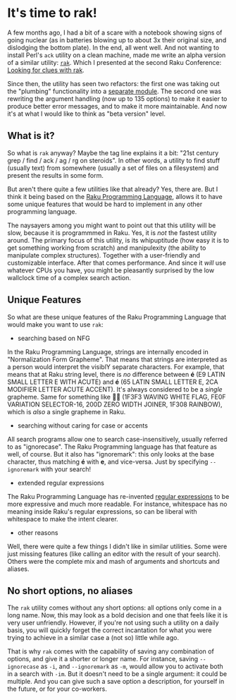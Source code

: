 # It's time to rak!

A few months ago, I had a bit of a scare with a notebook showing signs of going nuclear (as in batteries blowing up to about 3x their original size, and dislodging the bottom plate).  In the end, all went well.  And not wanting to install Perl's `ack` utility on a clean machine, made me write an alpha version of a similar utility: [`rak`]((https://raku.land/zef:lizmat/App::Rak)).  Which I presented at the second Raku Conference: [Looking for clues with rak](https://conf.raku.org/talk/174).

Since then, the utility has seen two refactors: the first one was taking out the "plumbing" functionality into a [separate module](https://raku.land/zef:lizmat/rak).  The second one was rewriting the argument handling (now up to 135 options) to make it easier to produce better error messages, and to make it more maintainable.  And now it's at what I would like to think as "beta version" level.

## What is it?

So what is `rak` anyway?  Maybe the tag line explains it a bit: "21st century grep / find / ack / ag / rg on steroids".  In other words, a utility to find stuff (usually text) from somewhere (usually a set of files on a filesystem) and present the results in some form.

But aren't there quite a few utilities like that already?  Yes, there are.  But I think it being based on the [Raku Programming Language](https://raku.org), allows it to have some unique features that would be hard to implement in any other programming language.

The naysayers among you might want to point out that this utility will be slow, because it is programmmed in Raku.  Yes, it is *not* the fastest utility around.  The primary focus of this utility, is its whipuptitude (how easy it is to get something working from scratch) and manipulexity (the ability to manipulate complex structures).  Together with a user-friendly and customizable interface.  After that comes performance.  And since it *will* use whatever CPUs you have, you might be pleasantly surprised by the low wallclock time of a complex search action.

## Unique Features

So what are these unique features of the Raku Programming Language that would make you want to use `rak`:

- searching based on NFG

In the Raku Programming Language, strings are internally encoded in "Normalization Form Grapheme".  That means that strings are interpreted as a person would interpret the visiblY separate characters.  For example, that means that at Raku string level, there is *no* difference between **é** (E9 LATIN SMALL LETTER E WITH ACUTE) and **é** (65 LATIN SMALL LETTER E, 2CA MODIFIER LETTER ACUTE ACCENT).  It's always considered to be a *single* grapheme.  Same for something like **🏳️‍🌈** (1F3F3 WAVING WHITE FLAG, FE0F VARIATION SELECTOR-16, 200D ZERO WIDTH JOINER, 1F308 RAINBOW), which is *also* a single grapheme in Raku.

- searching without caring for case or accents

All search programs allow one to search case-insensitively, usually referred to as "ignorecase".  The Raku Programming language has that feature as well, of course.  But it also has "ignoremark": this only looks at the base character, thus matching **é** with **e**, and vice-versa.  Just by specifying `--ignoremark` with your search!

- extended regular expressions

The Raku Programming Language has re-invented [regular expressions](https://docs.raku.org/language/regexes) to be more expressive and much more readable.  For instance, whitespace has no meaning inside Raku's regular expressions, so can be liberal with whitespace to make the intent clearer.

- other reasons

Well, there were quite a few things I didn't like in similar utilities.  Some were just missing features (like calling an editor with the result of your search).  Others were the complete mix and mash of arguments and shortcuts and aliases.

## No short options, no aliases

The `rak` utility comes without any short options: all options only come in a long name.  Now, this may look as a bold decision and one that feels like it is very user unfriendly.  However, if you're not using such a utility on a daily basis, you will quickly forget the correct incantation for what you were trying to achieve in a similar case a (not so) little while ago.

That is why `rak` comes with the capability of saving any combination of options, and give it a shorter or longer name.  For instance, saving `--ignorecase` as `-i`, and `--ignoremark` as `-m`, would allow you to activate both in a search with `-im`.  But it doesn't need to be a single argument: it could be multiple.  And you can give such a save option a description, for yourself in the future, or for your co-workers.
